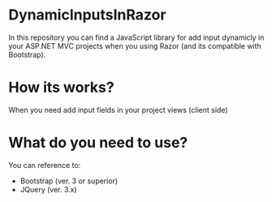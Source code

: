 # DynamicInputsInRazor
In this repository you can find a JavaScript library for add input dynamicly in your ASP.NET MVC projects when you using Razor 
(and its compatible with Bootstrap).


# How its works?
When you need add input fields in your project views (client side) 

# What do you need to use?
You can reference to:
- Bootstrap (ver. 3 or superior)
- JQuery (ver. 3.x)
